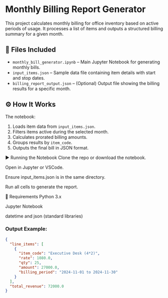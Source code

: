 # Monthly Billing Report Generator

This project calculates monthly billing for office inventory based on active periods of usage. It processes a list of items and outputs a structured billing summary for a given month.

## 📂 Files Included

- `monthly_bill_generator.ipynb` – Main Jupyter Notebook for generating monthly bills.
- `input_items.json` – Sample data file containing item details with start and stop dates.
- `billing_report_output.json` – (Optional) Output file showing the billing results for a specific month.

## ⚙️ How It Works

The notebook:
1. Loads item data from `input_items.json`.
2. Filters items active during the selected month.
3. Calculates prorated billing amounts.
4. Groups results by `item_code`.
5. Outputs the final bill in JSON format.


▶️ Running the Notebook
Clone the repo or download the notebook.

Open in Jupyter or VSCode.

Ensure input_items.json is in the same directory.

Run all cells to generate the report.

📌 Requirements
  Python 3.x
  
  Jupyter Notebook

datetime and json (standard libraries)

### Output Example:
```json
{
  "line_items": [
    {
      "item_code": "Executive Desk (4*2)",
      "rate": 1080.0,
      "qty": 25,
      "amount": 27000.0,
      "billing_period": "2024-11-01 to 2024-11-30"
    }
  ],
  "total_revenue": 72000.0
}

